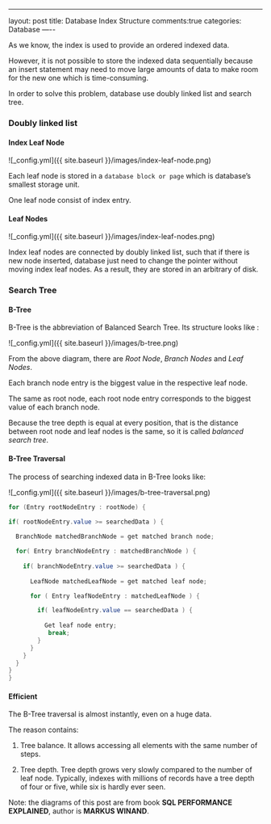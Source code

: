 ---
layout: post
title: Database Index Structure
comments:true
categories: Database
—--

As we know, the index is used to provide an ordered indexed data.

However, it is not possible to store the indexed data sequentially because an insert statement may need to move large amounts of data to make room for the new one which is time-consuming.

In order to solve this problem, database use doubly linked list and search tree.

### Doubly linked list

#### Index Leaf Node

  ![_config.yml]({{ site.baseurl }}/images/index-leaf-node.png)

  Each leaf node is stored in a `database block or page` which is database’s smallest storage unit.

  One leaf node consist of index entry.

#### Leaf Nodes

  ![_config.yml]({{ site.baseurl }}/images/index-leaf-nodes.png)

  Index leaf nodes are connected by doubly linked list, such that if there is new node inserted, database just need to change the pointer without moving index leaf nodes.  As a result, they are stored in an arbitrary of disk.
 

### Search Tree

#### B-Tree

  B-Tree is the abbreviation of Balanced Search Tree.  Its structure looks like :

  ![_config.yml]({{ site.baseurl }}/images/b-tree.png)

  From the above diagram, there are *Root Node*, *Branch Nodes* and *Leaf Nodes*.

  Each branch node entry is the biggest value in the respective leaf node.

  The same as root node, each root node entry corresponds to the biggest value of each branch node.

  Because the tree depth is equal at every position, that is the distance between root node and leaf nodes is the same, so it is called *balanced search tree*.

#### B-Tree Traversal

  The process of searching indexed data in B-Tree looks like:

  ![_config.yml]({{ site.baseurl }}/images/b-tree-traversal.png)

  ```java
for (Entry rootNodeEntry : rootNode) {

  if( rootNodeEntry.value >= searchedData ) {
    
    BranchNode matchedBranchNode = get matched branch node;

    for( Entry branchNodeEntry : matchedBranchNode ) {
    
      if( branchNodeEntry.value >= searchedData ) {
      
        LeafNode matchedLeafNode = get matched leaf node;

        for ( Entry leafNodeEntry : matchedLeafNode ) {

          if( leafNodeEntry.value == searchedData ) {
          
            Get leaf node entry;
             break;
          }
        }
      }
    }
  }
}
```

#### Efficient

  The B-Tree traversal is almost instantly, even on a huge data.

  The reason contains:

  1. Tree balance. It allows accessing all elements with the same number of steps.

  2. Tree depth. Tree depth grows very slowly compared to the number of leaf node. Typically, indexes with millions of records have a tree depth of four or five, while six is hardly ever seen.

Note: the diagrams of this post are from book **SQL PERFORMANCE EXPLAINED**, author is **MARKUS WINAND**.
